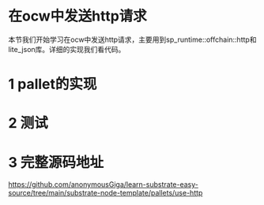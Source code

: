 # 在ocw中发送http请求

本节我们开始学习在ocw中发送http请求，主要用到sp_runtime::offchain::http和lite_json库。详细的实现我们看代码。

# 1 pallet的实现

# 2 测试

# 3 完整源码地址

https://github.com/anonymousGiga/learn-substrate-easy-source/tree/main/substrate-node-template/pallets/use-http
